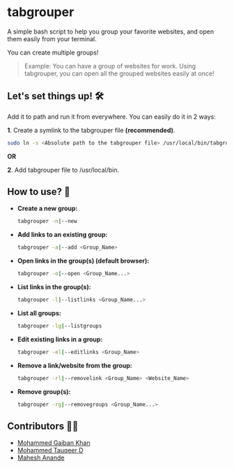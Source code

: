 # tabgrouper

A simple bash script to help you group your favorite websites, and open them easily from your terminal.

You can create multiple groups! 

> Example: You can have a group of websites for work. Using tabgrouper, you can open all the grouped websites easily at once!

## Let's set things up! 🛠

Add it to path and run it from everywhere. You can easily do it in 2 ways:

**1**. Create a symlink to the tabgrouper file **(recommended)**.
```bash
sudo ln -s <Absolute path to the tabgrouper file> /usr/local/bin/tabgrouper
```
**OR**

**2**. Add tabgrouper file to /usr/local/bin.  


## How to use? 🤔

- **Create a new group:**
   ```bash
   tabgrouper -n|--new
   ```
- **Add links to an existing group:**
   ```bash
   tabgrouper -a|--add <Group_Name>
   ```
- **Open links in the group(s) (default browser):**
   ```bash
   tabgrouper -o|--open <Group_Name...>
   ```
- **List links in the group(s):**
   ```bash
   tabgrouper -l|--listlinks <Group_Name...>
   ```
- **List all groups:**
   ```bash
   tabgrouper -lg|--listgroups
   ```
- **Edit existing links in a group:**
   ```bash
   tabgrouper -el|--editlinks <Group_Name>
   ```
- **Remove a link/website from the group:**
   ```bash
   tabgrouper -rl|--removelink <Group_Name> <Website_Name>
   ```
- **Remove group(s):**
   ```bash
   tabgrouper -rg|--removegroups <Group_Name...>
   ```

## Contributors 👨‍💻

- [Mohammed Gaiban Khan](https://github.com/Gaiban-Khan)
- [Mohammed Tauqeer D](https://github.com/Tauqeerrazvi)
- [Mahesh Anande](https://github.com/maheshanande)

